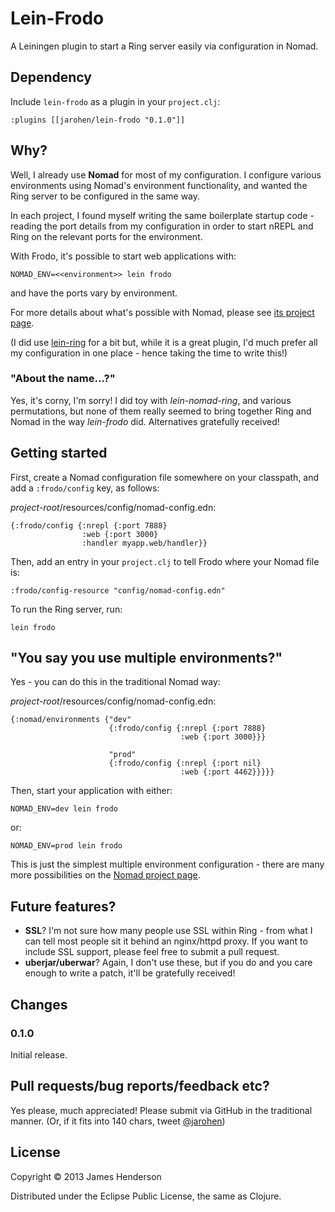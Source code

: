 # Lein-Frodo

A Leiningen plugin to start a Ring server easily via configuration in
Nomad.

## Dependency

Include `lein-frodo` as a plugin in your `project.clj`:

    :plugins [[jarohen/lein-frodo "0.1.0"]]

## Why?

Well, I already use **Nomad** for most of my configuration. I
configure various environments using Nomad's environment
functionality, and wanted the Ring server to be configured in the same
way.

In each project, I found myself writing the same boilerplate startup
code - reading the port details from my configuration in order to
start nREPL and Ring on the relevant ports for the environment.

With Frodo, it's possible to start web applications with:

    NOMAD_ENV=<<environment>> lein frodo

and have the ports vary by environment.

For more details about what's possible with Nomad, please see
[its project page][1].

(I did use [lein-ring][2] for a bit but, while it is a great plugin,
I'd much prefer all my configuration in one place - hence taking the
time to write this!)

[1]: https://github.com/james-henderson/nomad
[2]: https://github.com/weavejester/lein-ring

### "About the name...?"

Yes, it's corny, I'm sorry! I did toy with *lein-nomad-ring*, and
various permutations, but none of them really seemed to bring together
Ring and Nomad in the way *lein-frodo* did. Alternatives gratefully
received!

## Getting started

First, create a Nomad configuration file somewhere on your
classpath, and add a `:frodo/config` key, as follows:

*project-root*/resources/config/nomad-config.edn:

    {:frodo/config {:nrepl {:port 7888}
                    :web {:port 3000}
                    :handler myapp.web/handler}}
	 
Then, add an entry in your `project.clj` to tell Frodo where your
Nomad file is:

    :frodo/config-resource "config/nomad-config.edn"

To run the Ring server, run:

    lein frodo
	
## "You say you use multiple environments?"

Yes - you can do this in the traditional Nomad way:

*project-root*/resources/config/nomad-config.edn:

    {:nomad/environments {"dev"
	                      {:frodo/config {:nrepl {:port 7888}
						                  :web {:port 3000}}}
						   
					      "prod"
	                      {:frodo/config {:nrepl {:port nil}
						                  :web {:port 4462}}}}}

Then, start your application with either:

    NOMAD_ENV=dev lein frodo
	
or:
	
	NOMAD_ENV=prod lein frodo

This is just the simplest multiple environment configuration - there
are many more possibilities on the [Nomad project page][1].

## Future features?

* **SSL**? I'm not sure how many people use SSL within Ring - from
  what I can tell most people sit it behind an nginx/httpd proxy. If
  you want to include SSL support, please feel free to submit a pull
  request.
* **uberjar/uberwar**? Again, I don't use these, but if you do and you
  care enough to write a patch, it'll be gratefully received!

## Changes

### 0.1.0

Initial release.

## Pull requests/bug reports/feedback etc?

Yes please, much appreciated! Please submit via GitHub in the
traditional manner. (Or, if it fits into 140 chars,
tweet [@jarohen](https://twitter.com/jarohen))

## License

Copyright © 2013 James Henderson

Distributed under the Eclipse Public License, the same as Clojure.
